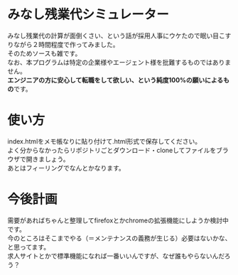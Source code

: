 # みなし残業代シミュレーター
みなし残業代の計算が面倒くさい、という話が採用人事にウケたので眠い目こすりながら２時間程度で作ってみました。  
そのためソースも雑です。  
なお、本プログラムは特定の企業様やエージェント様を批難するものではありません。  
**エンジニアの方に安心して転職をして欲しい、という純度100%の願いによるもの**です。

# 使い方
index.htmlをメモ帳なりに貼り付けて.html形式で保存してください。  
よく分からなかったらリポジトリごとダウンロード・cloneしてファイルをブラウザで開きましょう。  
あとはフィーリングでなんとかなります。

# 今後計画
需要があればちゃんと整理してfirefoxとかchromeの拡張機能にしようか検討中です。  
今のところはそこまでやる（＝メンテナンスの義務が生じる）必要はないかな、と思ってます。  
求人サイトとかで標準機能になれば一番いいんですが、なぜ誰もやらないんだろう？
